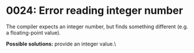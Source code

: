 # 0024: Error reading integer number

The compiler expects an integer number, but finds something different (e.g. a floating-point value).

**Possible solutions:** provide an integer value.\
